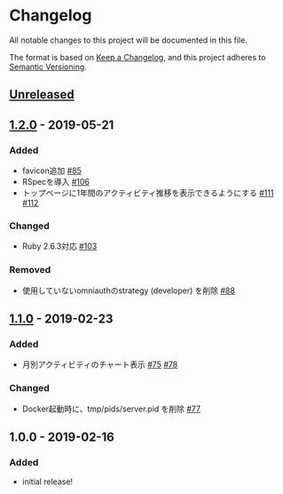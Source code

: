 # Changelog
All notable changes to this project will be documented in this file.

The format is based on [Keep a Changelog](https://keepachangelog.com/en/1.0.0/),
and this project adheres to [Semantic Versioning](https://semver.org/spec/v2.0.0.html).

## [Unreleased]

## [1.2.0] - 2019-05-21
### Added
- favicon追加 [#85](https://github.com/june29/sokuseki/pull/85)
- RSpecを導入 [#106](https://github.com/june29/sokuseki/pull/106)
- トップページに1年間のアクティビティ推移を表示できるようにする [#111](https://github.com/june29/sokuseki/pull/111) [#112](https://github.com/june29/sokuseki/pull/112)

### Changed
- Ruby 2.6.3対応 [#103](https://github.com/june29/sokuseki/pull/103)

### Removed
- 使用していないomniauthのstrategy (developer) を削除 [#88](https://github.com/june29/sokuseki/pull/88)

## [1.1.0] - 2019-02-23

### Added
- 月別アクティビティのチャート表示 [#75](https://github.com/june29/sokuseki/pull/75) [#78](https://github.com/june29/sokuseki/pull/78)

### Changed
- Docker起動時に、tmp/pids/server.pid を削除 [#77](https://github.com/june29/sokuseki/pull/77)

## 1.0.0 - 2019-02-16
### Added
- initial release!

[Unreleased]: https://github.com/june29/sokuseki/compare/v1.2.0...HEAD
[1.2.0]: https://github.com/june29/sokuseki/compare/v1.1.0...v1.2.0
[1.1.0]: https://github.com/june29/sokuseki/compare/v1.0.0...v1.1.0
